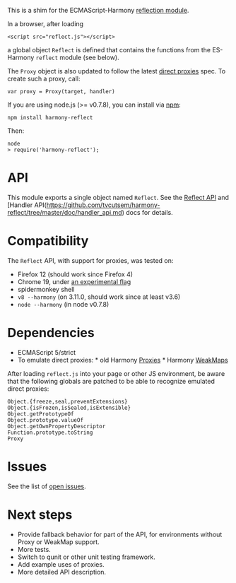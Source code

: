 This is a shim for the ECMAScript-Harmony [reflection module](http://wiki.ecmascript.org/doku.php?id=harmony:reflect_api).

In a browser, after loading

    <script src="reflect.js"></script>

a global object `Reflect` is defined that contains the functions from the ES-Harmony `reflect` module (see below).

The `Proxy` object is also updated to follow the latest [direct proxies](http://wiki.ecmascript.org/doku.php?id=harmony:direct_proxies) spec. To create such a proxy, call:

    var proxy = Proxy(target, handler)
    
If you are using node.js (>= v0.7.8), you can install via [npm](http://npmjs.org):

    npm install harmony-reflect
    
Then:

    node
    > require('harmony-reflect');

API
===

This module exports a single object named `Reflect`.
See the [Reflect API](https://github.com/tvcutsem/harmony-reflect/tree/master/doc/api.md) and [Handler API(https://github.com/tvcutsem/harmony-reflect/tree/master/doc/handler_api.md) docs for details.

Compatibility
=============

The `Reflect` API, with support for proxies, was tested on:

  * Firefox 12 (should work since Firefox 4)
  * Chrome 19, under [an experimental flag](http://www.2ality.com/2012/01/esnext-features.html)
  * spidermonkey shell
  * `v8 --harmony` (on 3.11.0, should work since at least v3.6)
  * `node --harmony` (in node v0.7.8)

Dependencies
============

  *  ECMAScript 5/strict
  *  To emulate direct proxies:
    *  old Harmony [Proxies](http://wiki.ecmascript.org/doku.php?id=harmony:proxies)
    *  Harmony [WeakMaps](http://wiki.ecmascript.org/doku.php?id=harmony:weak_maps)

After loading `reflect.js` into your page or other JS environment, be aware that the following globals are patched to be able to recognize emulated direct proxies:

    Object.{freeze,seal,preventExtensions}
    Object.{isFrozen,isSealed,isExtensible}
    Object.getPrototypeOf
    Object.prototype.valueOf
    Object.getOwnPropertyDescriptor
    Function.prototype.toString
    Proxy

Issues
======

See the list of [open issues](https://github.com/tvcutsem/harmony-reflect/issues).

Next steps
==========

  *  Provide fallback behavior for part of the API, for environments without Proxy or WeakMap support.
  *  More tests.
  *  Switch to qunit or other unit testing framework.
  *  Add example uses of proxies.
  *  More detailed API description.
